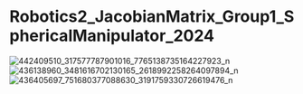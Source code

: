 # Robotics2_JacobianMatrix_Group1_SphericalManipulator_2024

![442409510_317577787901016_7765138735164227923_n](https://github.com/Bien21-00590/Robotics2_JacobianMatrix_Group1_SphericalManipulator_2024/assets/157565160/01625949-7cc1-41df-b366-16c2a686fbf8)
![436138960_3481616702130165_2618992258264097894_n](https://github.com/Bien21-00590/Robotics2_JacobianMatrix_Group1_SphericalManipulator_2024/assets/157565160/09d3cbb7-dbc2-4014-8178-00de33f11b91)
![436405697_751680377088630_3191759330726619476_n](https://github.com/Bien21-00590/Robotics2_JacobianMatrix_Group1_SphericalManipulator_2024/assets/157565160/301ff204-23f5-4353-9440-4d1d9d3c2960)
